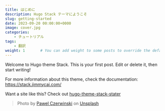 ```yaml
---
title: はじめに
description: Hugo Stack テーマにようこそ
slug: getting-started
date: 2023-09-20 00:00:00+0000
image: cover.jpg
categories:
    - チュートリアル
tags:
    - 翻訳
weight: 1       # You can add weight to some posts to override the default sorting (date descending)
---
```


Welcome to Hugo theme Stack. This is your first post. Edit or delete it, then start writing!

For more information about this theme, check the documentation: https://stack.jimmycai.com/

Want a site like this? Check out [hugo-theme-stack-stater](https://github.com/CaiJimmy/hugo-theme-stack-starter)

> Photo by [Pawel Czerwinski](https://unsplash.com/@pawel_czerwinski) on [Unsplash](https://unsplash.com/)